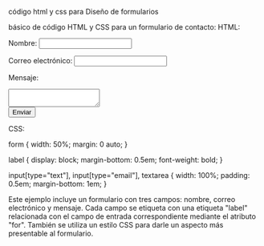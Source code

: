 
código html y css para Diseño de formularios

 básico de código HTML y CSS para un formulario de contacto:
HTML:

<form>
  <label for="name">Nombre:</label>
  <input type="text" id="name" name="name"><br>
  
  <label for="email">Correo electrónico:</label>
  <input type="email" id="email" name="email"><br>
  
  <label for="message">Mensaje:</label>
  <textarea id="message" name="message"></textarea><br>
  
  <input type="submit" value="Enviar">
</form>

CSS:

form {
  width: 50%;
  margin: 0 auto;
}

label {
  display: block;
  margin-bottom: 0.5em;
  font-weight: bold;
}

input[type="text"],
input[type="email"],
textarea {
  width: 100%;
  padding: 0.5em;
  margin-bottom: 1em;
}

Este ejemplo incluye un formulario con tres campos: nombre, correo electrónico y mensaje. Cada campo se etiqueta con una etiqueta "label" relacionada con el campo de entrada correspondiente mediante el atributo "for". También se utiliza un estilo CSS para darle un aspecto más presentable al formulario.